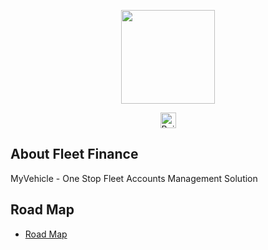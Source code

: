 <p align="center"><img src="https://pbs.twimg.com/profile_images/835094470915870720/FHqhl91P.jpg" height="150px"></p>

<p align="center">
<a href="https://myvehicle.biz"><img src="https://myvehicle.biz/design/img/about.png" height="25px" alt="Build Status"></a>
</p>

## About Fleet Finance

MyVehicle - One Stop Fleet Accounts Management Solution

## Road Map

- [Road Map](https://myvehicle.biz/roadmap)
